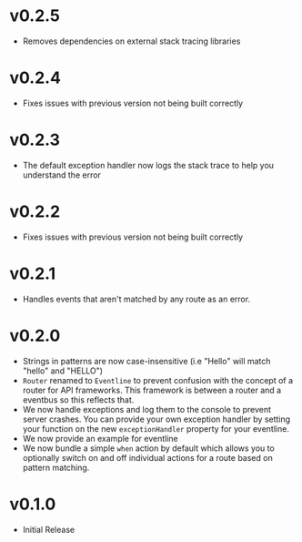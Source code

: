 # v0.2.5

- Removes dependencies on external stack tracing libraries

# v0.2.4

- Fixes issues with previous version not being built correctly

# v0.2.3

- The default exception handler now logs the stack trace to help you understand the
  error

# v0.2.2

- Fixes issues with previous version not being built correctly

# v0.2.1

- Handles events that aren't matched by any route as an error.

# v0.2.0

- Strings in patterns are now case-insensitive (i.e "Hello" will match "hello" and "HELLO")
- `Router` renamed to `Eventline` to prevent confusion with the concept of a router for API frameworks. This framework is between a router and a eventbus so this reflects that.
- We now handle exceptions and log them to the console to prevent server crashes. You can provide your own exception handler by setting your function on the new `exceptionHandler` property for your eventline.
- We now provide an example for eventline
- We now bundle a simple `when` action by default which allows you to optionally switch on and off individual actions for a route based on pattern matching.

# v0.1.0

- Initial Release
